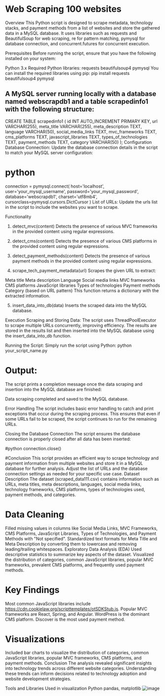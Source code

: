 # Web Scraping 100 websites

Overview
This Python script is designed to scrape metadata, technology stacks, and payment methods from a list of websites and store the gathered data in a MySQL database. It uses libraries such as requests and BeautifulSoup for web scraping, re for pattern matching, pymysql for database connection, and concurrent.futures for concurrent execution.

Prerequisites
Before running the script, ensure that you have the following installed on your system:

Python 3.x
Required Python libraries:
requests
beautifulsoup4
pymysql
You can install the required libraries using pip:
pip install requests beautifulsoup4 pymysql

## A MySQL server running locally with a database named webscrapdb1 and a table scrapedinfo1 with the following structure:

CREATE TABLE scrapedinfo1 (
id INT AUTO_INCREMENT PRIMARY KEY,
url VARCHAR(255),
meta_title VARCHAR(255),
meta_description TEXT,
language VARCHAR(50),
social_media_links TEXT,
mvc_frameworks TEXT,
cms_platforms TEXT,
javascript_libraries TEXT,
types_of_technologies TEXT,
payment_methods TEXT,
category VARCHAR(50)
);
Configuration
Database Connection:
Update the database connection details in the script to match your MySQL server configuration:

# python

connection = pymysql.connect(
host='localhost',
user='your_mysql_username',
password='your_mysql_password',
database='webscrapdb1',
charset='utf8mb4',
cursorclass=pymysql.cursors.DictCursor
)
List of URLs:
Update the urls list in the script to include the websites you want to scrape.

Functionality

1. detect_mvc(content)
   Detects the presence of various MVC frameworks in the provided content using regular expressions.

2. detect_cms(content)
   Detects the presence of various CMS platforms in the provided content using regular expressions.

3. detect_payment_methods(content)
   Detects the presence of various payment methods in the provided content using regular expressions.

4. scrape_tech_payment_metadata(url)
   Scrapes the given URL to extract:

Meta title
Meta description
Language
Social media links
MVC frameworks
CMS platforms
JavaScript libraries
Types of technologies
Payment methods
Category (based on URL pattern)
This function returns a dictionary with the extracted information.

5. insert_data_into_db(data)
   Inserts the scraped data into the MySQL database.

Execution
Scraping and Storing Data:
The script uses ThreadPoolExecutor to scrape multiple URLs concurrently, improving efficiency. The results are stored in the results list and then inserted into the MySQL database using the insert_data_into_db function.

Running the Script:
Simply run the script using Python:
python your_script_name.py

# Output:

The script prints a completion message once the data scraping and insertion into the MySQL database are finished:

Data scraping completed and saved to the MySQL database.

Error Handling
The script includes basic error handling to catch and print exceptions that occur during the scraping process. This ensures that even if some URLs fail to be scraped, the script continues to run for the remaining URLs.

Closing the Database Connection
The script ensures the database connection is properly closed after all data has been inserted:

#python
connection.close()

#Conclusion
This script provides an efficient way to scrape technology and payment information from multiple websites and store it in a MySQL database for further analysis. Adjust the list of URLs and the database connection settings as needed for your specific use case.
Dataset Description
The dataset (scraped_data111.csv) contains information such as URLs, meta titles, meta descriptions, languages, social media links, technology frameworks, CMS platforms, types of technologies used, payment methods, and categories.

# Data Cleaning

Filled missing values in columns like Social Media Links, MVC Frameworks, CMS Platforms, JavaScript Libraries, Types of Technologies, and Payment Methods with "Not specified".
Standardized text formats for Meta Title and Meta Description by converting them to lowercase and removing leading/trailing whitespaces.
Exploratory Data Analysis (EDA)
Used descriptive statistics to summarize key aspects of the dataset.
Visualized the distribution of categories, common JavaScript libraries, popular MVC frameworks, prevalent CMS platforms, and frequently used payment methods.

# Key Findings

Most common JavaScript libraries include https://cdn.cookielaw.org/scripttemplates/otSDKStub.js.
Popular MVC frameworks are React, Spring, and Angular.
WordPress is the dominant CMS platform.
Discover is the most used payment method.

# Visualizations

Included bar charts to visualize the distribution of categories, common JavaScript libraries, popular MVC frameworks, CMS platforms, and payment methods.
Conclusion
The analysis revealed significant insights into technology trends across different website categories. Understanding these trends can inform decisions related to technology adoption and website development strategies.

Tools and Libraries Used in visualization
Python
pandas, matplotlib
![image](https://github.com/developernandini/WebsiteScraping/assets/107920115/99427918-66fa-40ad-9ba4-f8d8cbf1b58a)

